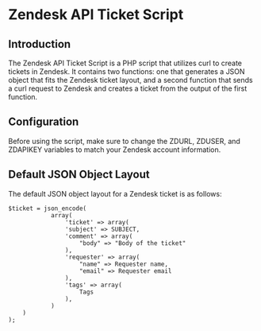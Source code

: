 # Zendesk API Ticket Script

## Introduction

The Zendesk API Ticket Script is a PHP script that utilizes curl to create tickets in Zendesk. It contains two functions: one that generates a JSON object that fits the Zendesk ticket layout, and a second function that sends a curl request to Zendesk and creates a ticket from the output of the first function.

## Configuration

Before using the script, make sure to change the ZDURL, ZDUSER, and ZDAPIKEY variables to match your Zendesk account information. 

## Default JSON Object Layout

The default JSON object layout for a Zendesk ticket is as follows:
```
$ticket = json_encode(
			array(
				'ticket' => array(
				'subject' => SUBJECT,
				'comment' => array(
					"body" => "Body of the ticket"
				),
				'requester' => array(
					"name" => Requester name,
					"email" => Requester email
				),
				'tags' => array(
					Tags
				),
			)
	)
);
```
